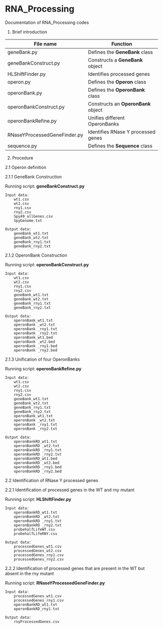 RNA_Processing
==========
Documentation of RNA_Processing codes

1. Brief introduction

| File name	| Function |
|---------------|  --------- |
| geneBank.py	| Defines the **GeneBank** class |
| geneBankConstruct.py|	Constructs a **GeneBank** object|
| HLShiftFinder.py|	Identifies processed genes |
| operon.py|	Defines the **Operon** class|
| operonBank.py|	Defines the **OperonBank** class|
| operonBankConstruct.py|	Constructs an **OperonBank** object|
| operonBankRefine.py|	Unifies different OperonBanks|
| RNaseYProcessedGeneFinder.py|	Identifies RNase Y processed genes|
| sequence.py|	Defines the **Sequence** class|

2. Procedure

2.1 Operon definition

2.1.1 GeneBank Construction

Running script:  **geneBankConstruct.py**

	Input data:
		wt1.csv
		wt2.csv
		rny1.csv
		rny2.csv
		Spy49_allGenes.csv
		SpyGenome.txt

	Output data:
		geneBank_wt1.txt
		geneBank_wt2.txt
		geneBank_rny1.txt
		geneBank_rny2.txt

2.1.2 OperonBank Construction

Running script: **operonBankConstruct.py**

	Input data:
		wt1.csv
		wt2.csv
		rny1.csv
		rny2.csv
		geneBank_wt1.txt
		geneBank_wt2.txt
		geneBank_rny1.txt
		geneBank_rny2.txt

	Output data:
		operonBank_wt1.txt
		operonBank _wt2.txt
		operonBank _rny1.txt
		operonBank _rny2.txt
		operonBank_wt1.bed
		operonBank _wt2.bed
		operonBank _rny1.bed
		operonBank _rny2.bed

2.1.3 Unification of four OperonBanks

Running script: **operonBankRefine.py**

	Input data:
		wt1.csv
		wt2.csv
		rny1.csv
		rny2.csv
		geneBank_wt1.txt
		geneBank_wt2.txt
		geneBank_rny1.txt
		geneBank_rny2.txt
		operonBank_wt1.txt
		operonBank _wt2.txt
		operonBank _rny1.txt
		operonBank _rny2.txt

	Output data:
		operonBankRD_wt1.txt
		operonBankRD _wt2.txt
		operonBankRD _rny1.txt
		operonBankRD _rny2.txt
		operonBankRD_wt1.bed
		operonBankRD _wt2.bed
		operonBankRD _rny1.bed
		operonBankRD _rny2.bed

2.2 Identification of RNase Y processed genes

2.2.1 Identification of processed genes in the WT and rny mutant

Running script: **HLShiftFinder.py**

	Input data:
		operonBankRD_wt1.txt
		operonBankRD _wt2.txt
		operonBankRD _rny1.txt
		operonBankRD _rny2.txt
		probehalfLifeWT.csv
		probehalfLifeRNY.csv

	Output data:
		processedGenes_wt1.csv
		processedGenes_wt2.csv
		processedGenes_rny1.csv
		processedGenes_rny2.csv

2.2.2 Identification of processed genes that are present in the WT but absent in the rny mutant

Running script: **RNaseYProcessedGeneFinder.py**

	Input data:
		processedGenes_wt1.csv
		processedGenes_rny1.csv
		operonBankRD_wt1.txt
		operonBankRD_rny1.txt

	Output data:
		rnyProcessedGenes.csv
